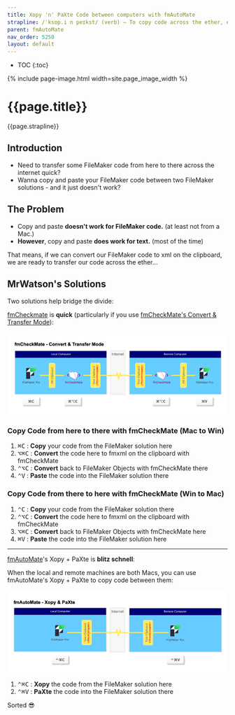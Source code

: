 ```yaml
---
title: Xopy 'n' PaXte Code between computers with fmAutoMate
strapline: /ˈksɒp.i n peɪkst/ (verb) — To copy code across the ether, effectively!
parent: fmAutoMate
nav_order: 5250
layout: default
---
```

- TOC
{:toc}

{% include page-image.html width=site.page_image_width %}

# {{page.title}}

{{page.strapline}}

## Introduction

- Need to transfer some FileMaker code from here to there across the internet quick?
- Wanna copy and paste your FileMaker code between two FileMaker solutions - and it just doesn't work?

## The Problem

- Copy and paste **doesn't work for FileMaker code.** (at least not from a Mac.)
- **However**, copy and paste **does work for text.** (most of the time)

That means, if we can convert our FileMaker code to xml on the clipboard, we are ready to transfer our code across the ether…

## MrWatson's Solutions

Two solutions help bridge the divide:

[fmCheckmate](./fmcheckmate.html) is **quick** (particularly if you use [fmCheckMate's Convert & Transfer Mode](fmcheckmate-modes.html)):

![](/assets/images/fmcheckmate-convert-and-transfer-mode.png)

### Copy Code from here to there with fmCheckMate (Mac to Win)

1. <kbd>⌘</kbd><kbd>C</kbd>
   : **Copy** your code from the FileMaker solution here
2. <kbd>⌥</kbd><kbd>⌘</kbd><kbd>C</kbd>
   : **Convert** the code here to fmxml on the clipboard with fmCheckMate
3. <kbd>⌃</kbd><kbd>⌥</kbd><kbd>C</kbd>
   : **Convert** back to FileMaker Objects with fmCheckMate there
4. <kbd>⌃</kbd><kbd>V</kbd>
   : **Paste** the code into the FileMaker solution there

### Copy Code from there to here with fmCheckMate (Win to Mac)

1. <kbd>⌃</kbd><kbd>C</kbd>
   : **Copy** your code from the FileMaker solution there
2. <kbd>⌃</kbd><kbd>⌥</kbd><kbd>C</kbd>
   : **Convert** the code here to fmxml on the clipboard with fmCheckMate
3. <kbd>⌥</kbd><kbd>⌘</kbd><kbd>C</kbd>
   : **Convert** back to FileMaker Objects with fmCheckMate here
4. <kbd>⌘</kbd><kbd>V</kbd>
   : **Paste** the code into the FileMaker solution here

---

[fmAutoMate](./fmautomate.html)'s Xopy + PaXte  is **blitz schnell**:

When the local and remote machines are both Macs, you can use fmAutoMate's Xopy + PaXte to copy code between them:

![](/assets/images/fmautomate-xopy-n-paxte.png)

1. <kbd>⌃</kbd><kbd>⌘</kbd><kbd>C</kbd>
   : **Xopy** the code from the FileMaker solution here
2. <kbd>⌃</kbd><kbd>⌘</kbd><kbd>V</kbd>
   : **PaXte** the code into the FileMaker solution there

Sorted 😎

